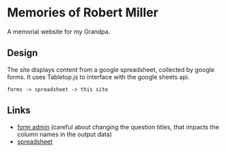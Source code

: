 # Memories of Robert Miller

A memorial website for my Grandpa.

## Design

The site displays content from a google spreadsheet, collected by google forms. It uses Tabletop.js to interface with the google sheets api.

```
forms -> spreadsheet -> this site
```

## Links

* [form admin](https://docs.google.com/forms/d/1qA4iDTeJvQGKEHO4VAjOzD4Q-1f_VQ1wmWIKnX_RTL4/edit) (careful about changing the question titles, that impacts the column names in the output data)
* [spreadsheet](https://docs.google.com/spreadsheets/d/1VJ6Hw5bMgW3KzT9veA2EjQ_JIlcXsS2UYC2V8x4Gs2Y)


